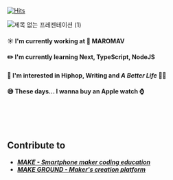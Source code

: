 [![Hits](https://hits.seeyoufarm.com/api/count/incr/badge.svg?url=https%3A%2F%2Fgithub.com%2Fleejw0803&count_bg=%2379C83D&title_bg=%23555555&icon=&icon_color=%23E7E7E7&title=hits&edge_flat=false)](https://hits.seeyoufarm.com)

![제목 없는 프레젠테이션 (1)](https://user-images.githubusercontent.com/55906697/134803285-ec7a2e42-ad65-45c9-b129-0c11efbbb4df.png)



#### ☀️  I'm currently working at __🏢  MAROMAV__ <br/>
#### ✏️  I'm currently learning __Next, TypeScript, NodeJS__ <br/>
#### 👀  I'm interested in Hiphop, Writing and __*A Better Life*__  💪🏼 <br/>
#### 😅  These days... I wanna buy an __Apple watch  ⌚️__ <br/>
<br />
<br />
<br />

## Contribute to
- <a href="https://make.education/"> __*MAKE - Smartphone maker coding education*__ <a>
- <a href="https://makeground.net/"> __*MAKE GROUND - Maker's creation platform*__ <a>

